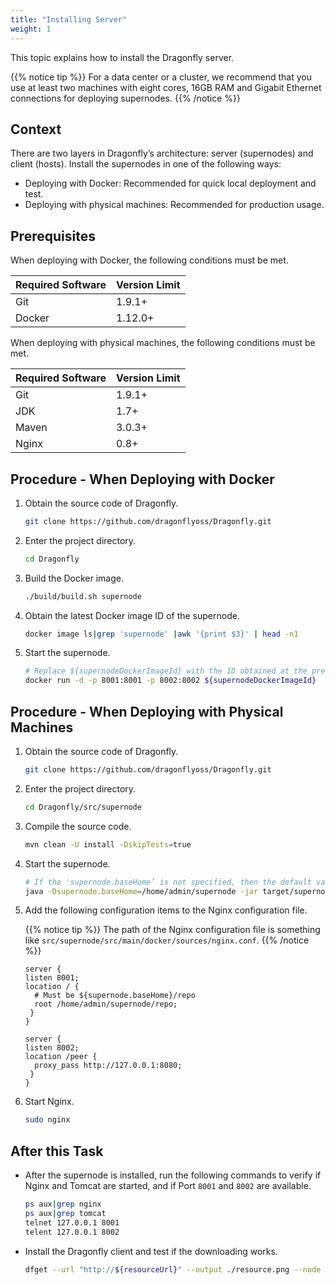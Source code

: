 ```yaml
---
title: "Installing Server"
weight: 1
---
```


This topic explains how to install the Dragonfly server.
<!--more-->

{{% notice tip %}}
For a data center or a cluster, we recommend that you use at least two machines with eight cores, 16GB RAM and Gigabit Ethernet connections for deploying supernodes.
{{% /notice %}}

## Context

There are two layers in Dragonfly’s architecture: server (supernodes) and client (hosts). Install the supernodes in one of the following ways:

- Deploying with Docker: Recommended for quick local deployment and test.
- Deploying with physical machines: Recommended for production usage.

## Prerequisites

When deploying with Docker, the following conditions must be met.

Required Software | Version Limit
---|---
Git|1.9.1+
Docker|1.12.0+

When deploying with physical machines, the following conditions must be met.

Required Software | Version Limit
---|---
Git|1.9.1+
JDK|1.7+
Maven|3.0.3+
Nginx|0.8+

## Procedure - When Deploying with Docker

1. Obtain the source code of Dragonfly.

    ```sh
    git clone https://github.com/dragonflyoss/Dragonfly.git
    ```

2. Enter the project directory.

    ```sh
    cd Dragonfly
    ```

3. Build the Docker image.

    ```sh
    ./build/build.sh supernode
    ```

4. Obtain the latest Docker image ID of the supernode.

    ```sh
    docker image ls|grep 'supernode' |awk '{print $3}' | head -n1
    ```

5. Start the supernode.

    ```sh
    # Replace ${supernodeDockerImageId} with the ID obtained at the previous step
    docker run -d -p 8001:8001 -p 8002:8002 ${supernodeDockerImageId}
    ```

## Procedure - When Deploying with Physical Machines

1. Obtain the source code of Dragonfly.

    ```sh
    git clone https://github.com/dragonflyoss/Dragonfly.git
    ```

2. Enter the project directory.

    ```sh
    cd Dragonfly/src/supernode
    ```

3. Compile the source code.

    ```sh
    mvn clean -U install -DskipTests=true
    ```

4. Start the supernode.

    ```sh
    # If the 'supernode.baseHome’ is not specified, then the default value '/home/admin/supernode’ will be used.
    java -Dsupernode.baseHome=/home/admin/supernode -jar target/supernode.jar
    ```

5. Add the following configuration items to the Nginx configuration file.

    {{% notice tip %}} The path of the Nginx configuration file is something like `src/supernode/src/main/docker/sources/nginx.conf`.
    {{% /notice %}}

    ```
    server {
    listen 8001;
    location / {
      # Must be ${supernode.baseHome}/repo
      root /home/admin/supernode/repo;
     }
    }

    server {
    listen 8002;
    location /peer {
      proxy_pass http://127.0.0.1:8080;
     }
    }
    ```

6. Start Nginx.

    ```sh
    sudo nginx
    ```

## After this Task

- After the supernode is installed, run the following commands to verify if Nginx and Tomcat are started, and if Port `8001` and `8002` are available.

    ```sh
    ps aux|grep nginx
    ps aux|grep tomcat
    telnet 127.0.0.1 8001
    telent 127.0.0.1 8002
    ```

- Install the Dragonfly client and test if the downloading works.

    ```sh
    dfget --url "http://${resourceUrl}" --output ./resource.png --node "127.0.0.1"
    ```